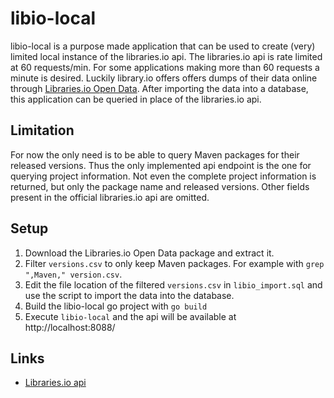# libio-local
libio-local is a purpose made application that can be used to create (very) limited local instance of the libraries.io api.
The libraries.io api is rate limited at 60 requests/min. 
For some applications making more than 60 requests a minute is desired.
Luckily library.io offers offers dumps of their data online through [Libraries.io Open Data](https://libraries.io/data).
After importing the data into a database, this application can be queried in place of the libraries.io api.

## Limitation
For now the only need is to be able to query Maven packages for their released versions. 
Thus the only implemented api endpoint is the one for querying project information. 
Not even the complete project information is returned, but only the package name and released versions.
Other fields present in the official libraries.io api are omitted.


## Setup
1. Download the Libraries.io Open Data package and extract it.
2. Filter `versions.csv` to only keep Maven packages. For example with `grep ",Maven," version.csv`.
3. Edit the file location of the filtered `versions.csv` in `libio_import.sql` and use the script to import the data into the database. 
4. Build the libio-local go project with `go build`
5. Execute `libio-local` and the api will be available at http://localhost:8088/

## Links
- [Libraries.io api](https://libraries.io/api)


